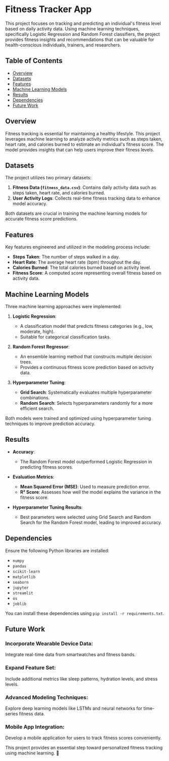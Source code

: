 # Fitness Tracker App


This project focuses on tracking and predicting an individual's fitness level based on daily activity data. Using machine learning techniques, specifically Logistic Regression and Random Forest classifiers, the project provides fitness insights and recommendations that can be valuable for health-conscious individuals, trainers, and researchers.

## Table of Contents
- [Overview](#overview)
- [Datasets](#datasets)
- [Features](#features)
- [Machine Learning Models](#machine-learning-models)
- [Results](#results)
- [Dependencies](#dependencies)
- [Future Work](#future-work)

## Overview

Fitness tracking is essential for maintaining a healthy lifestyle. This project leverages machine learning to analyze activity metrics such as steps taken, heart rate, and calories burned to estimate an individual's fitness score. The model provides insights that can help users improve their fitness levels.

## Datasets

The project utilizes two primary datasets:

1. **Fitness Data (`fitness_data.csv`)**: Contains daily activity data such as steps taken, heart rate, and calories burned.
2. **User Activity Logs**: Collects real-time fitness tracking data to enhance model accuracy.

Both datasets are crucial in training the machine learning models for accurate fitness score predictions.

## Features

Key features engineered and utilized in the modeling process include:

- **Steps Taken**: The number of steps walked in a day.
- **Heart Rate**: The average heart rate (bpm) throughout the day.
- **Calories Burned**: The total calories burned based on activity level.
- **Fitness Score**: A computed score representing overall fitness based on activity data.

## Machine Learning Models

Three machine learning approaches were implemented:

1. **Logistic Regression**:
   - A classification model that predicts fitness categories (e.g., low, moderate, high).
   - Suitable for categorical classification tasks.

2. **Random Forest Regressor**:
   - An ensemble learning method that constructs multiple decision trees.
   - Provides a continuous fitness score prediction based on activity data.

3. **Hyperparameter Tuning**:
   - **Grid Search**: Systematically evaluates multiple hyperparameter combinations.
   - **Random Search**: Selects hyperparameters randomly for a more efficient search.

Both models were trained and optimized using hyperparameter tuning techniques to improve prediction accuracy.

## Results

- **Accuracy**:
  - The Random Forest model outperformed Logistic Regression in predicting fitness scores.

- **Evaluation Metrics**:
  - **Mean Squared Error (MSE)**: Used to measure prediction error.
  - **R² Score**: Assesses how well the model explains the variance in the fitness score.

- **Hyperparameter Tuning Results**:
  - Best parameters were selected using Grid Search and Random Search for the Random Forest model, leading to improved accuracy.

## Dependencies

Ensure the following Python libraries are installed:

- `numpy`
- `pandas`
- `scikit-learn`
- `matplotlib`
- `seaborn`
- `jupyter`
- `streamlit`
- `os`
- `joblib`

You can install these dependencies using `pip install -r requirements.txt`.

## Future Work

### Incorporate Wearable Device Data:
Integrate real-time data from smartwatches and fitness bands.

### Expand Feature Set:
Include additional metrics like sleep patterns, hydration levels, and stress levels.

### Advanced Modeling Techniques:
Explore deep learning models like LSTMs and neural networks for time-series fitness data.

### Mobile App Integration:
Develop a mobile application for users to track fitness scores conveniently.

This project provides an essential step toward personalized fitness tracking using machine learning. 🚀
